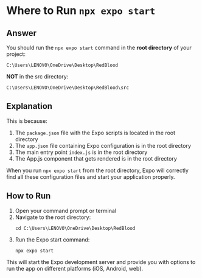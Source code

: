 # Where to Run `npx expo start`

## Answer

You should run the `npx expo start` command in the **root directory** of your project:

```
C:\Users\LENOVO\OneDrive\Desktop\RedBlood
```

**NOT** in the src directory:

```
C:\Users\LENOVO\OneDrive\Desktop\RedBlood\src
```

## Explanation

This is because:

1. The `package.json` file with the Expo scripts is located in the root directory
2. The `app.json` file containing Expo configuration is in the root directory
3. The main entry point `index.js` is in the root directory
4. The App.js component that gets rendered is in the root directory

When you run `npx expo start` from the root directory, Expo will correctly find all these configuration files and start your application properly.

## How to Run

1. Open your command prompt or terminal
2. Navigate to the root directory:
   ```
   cd C:\Users\LENOVO\OneDrive\Desktop\RedBlood
   ```
3. Run the Expo start command:
   ```
   npx expo start
   ```

This will start the Expo development server and provide you with options to run the app on different platforms (iOS, Android, web).